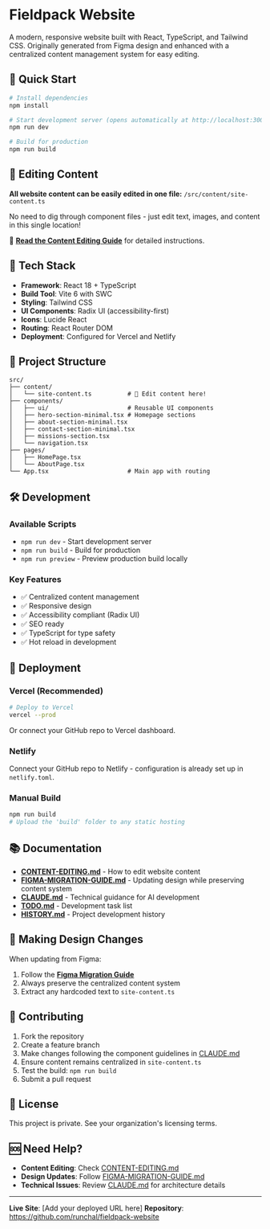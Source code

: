 # Fieldpack Website

A modern, responsive website built with React, TypeScript, and Tailwind CSS. Originally generated from Figma design and enhanced with a centralized content management system for easy editing.

## 🚀 Quick Start

```bash
# Install dependencies
npm install

# Start development server (opens automatically at http://localhost:3000)
npm run dev

# Build for production
npm run build
```

## 📝 Editing Content

**All website content can be easily edited in one file:**
`/src/content/site-content.ts`

No need to dig through component files - just edit text, images, and content in this single location!

📖 **[Read the Content Editing Guide](./CONTENT-EDITING.md)** for detailed instructions.

## 🎨 Tech Stack

- **Framework**: React 18 + TypeScript
- **Build Tool**: Vite 6 with SWC
- **Styling**: Tailwind CSS
- **UI Components**: Radix UI (accessibility-first)
- **Icons**: Lucide React
- **Routing**: React Router DOM
- **Deployment**: Configured for Vercel and Netlify

## 📁 Project Structure

```
src/
├── content/
│   └── site-content.ts          # 🎯 Edit content here!
├── components/
│   ├── ui/                      # Reusable UI components
│   ├── hero-section-minimal.tsx # Homepage sections
│   ├── about-section-minimal.tsx
│   ├── contact-section-minimal.tsx
│   ├── missions-section.tsx
│   └── navigation.tsx
├── pages/
│   ├── HomePage.tsx
│   └── AboutPage.tsx
└── App.tsx                      # Main app with routing
```

## 🛠️ Development

### Available Scripts
- `npm run dev` - Start development server
- `npm run build` - Build for production
- `npm run preview` - Preview production build locally

### Key Features
- ✅ Centralized content management
- ✅ Responsive design
- ✅ Accessibility compliant (Radix UI)
- ✅ SEO ready
- ✅ TypeScript for type safety
- ✅ Hot reload in development

## 🚢 Deployment

### Vercel (Recommended)
```bash
# Deploy to Vercel
vercel --prod
```
Or connect your GitHub repo to Vercel dashboard.

### Netlify
Connect your GitHub repo to Netlify - configuration is already set up in `netlify.toml`.

### Manual Build
```bash
npm run build
# Upload the 'build' folder to any static hosting
```

## 📚 Documentation

- **[CONTENT-EDITING.md](./CONTENT-EDITING.md)** - How to edit website content
- **[FIGMA-MIGRATION-GUIDE.md](./FIGMA-MIGRATION-GUIDE.md)** - Updating design while preserving content system
- **[CLAUDE.md](./CLAUDE.md)** - Technical guidance for AI development
- **[TODO.md](./TODO.md)** - Development task list
- **[HISTORY.md](./HISTORY.md)** - Project development history

## 🔄 Making Design Changes

When updating from Figma:
1. Follow the **[Figma Migration Guide](./FIGMA-MIGRATION-GUIDE.md)**
2. Always preserve the centralized content system
3. Extract any hardcoded text to `site-content.ts`

## 🤝 Contributing

1. Fork the repository
2. Create a feature branch
3. Make changes following the component guidelines in [CLAUDE.md](./CLAUDE.md)
4. Ensure content remains centralized in `site-content.ts`
5. Test the build: `npm run build`
6. Submit a pull request

## 📄 License

This project is private. See your organization's licensing terms.

## 🆘 Need Help?

- **Content Editing**: Check [CONTENT-EDITING.md](./CONTENT-EDITING.md)
- **Design Updates**: Follow [FIGMA-MIGRATION-GUIDE.md](./FIGMA-MIGRATION-GUIDE.md)
- **Technical Issues**: Review [CLAUDE.md](./CLAUDE.md) for architecture details

---

**Live Site**: [Add your deployed URL here]
**Repository**: https://github.com/runchal/fieldpack-website
